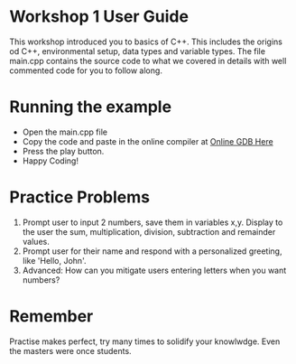 # Workshop 1 User Guide
This workshop introduced you to basics of C++. This includes the origins od C++, environmental setup, data types and variable types. The file main.cpp contains the source code to what we covered in details with well commented code for you to follow along.

# Running the example
- Open the main.cpp file
- Copy the code and paste in the online compiler at [Online GDB Here](https://www.onlinegdb.com/online_c++_compiler)
- Press the play button.
- Happy Coding!

# Practice Problems
1. Prompt user to input 2 numbers, save them in variables x,y. Display to the user the sum, multiplication, division, subtraction and remainder values.
2. Prompt user for their name and respond with a personalized greeting, like 'Hello, John'.
3. Advanced: How can you mitigate users entering letters when you want numbers?

# Remember
Practise makes perfect, try many times to solidify your knowlwdge. Even the masters were once students.
